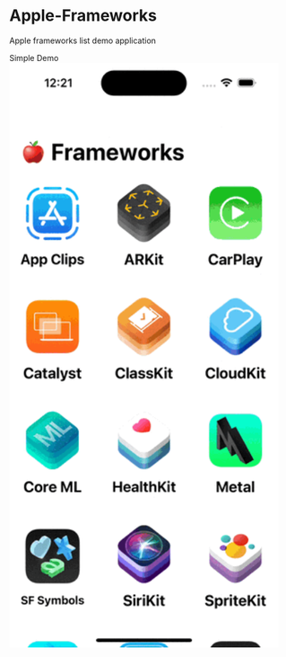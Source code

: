 # Apple-Frameworks
Apple frameworks list demo application


Simple Demo
<img src="apple_frameworks.gif" width="480" />
